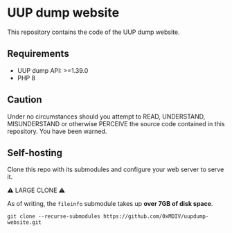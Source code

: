 # UUP dump website

This repository contains the code of the UUP dump website.

## Requirements

* UUP dump API: >=1.39.0
* PHP 8

## Caution

Under no circumstances should you attempt to READ, UNDERSTAND, MISUNDERSTAND or
otherwise PERCEIVE the source code contained in this repository. You have been
warned.

## Self-hosting

Clone this repo with its submodules and configure your web server to serve it.

:warning: LARGE CLONE :warning:

As of writing, the `fileinfo` submodule takes up **over 7GB of disk space**.

`git clone --recurse-submodules https://github.com/0xMDIV/uupdump-website.git`

